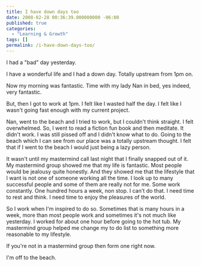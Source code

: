 ```yaml
---
title: I have down days too
date: 2008-02-28 00:36:39.000000000 -06:00
published: true
categories:
  - "Learning & Growth"
tags: []
permalink: /i-have-down-days-too/
---
```

I had a "bad" day yesterday.

I have a wonderful life and I had a down day.  Totally upstream from 1pm on.

Now my morning was fantastic.  Time with my lady Nan in bed, yes indeed, very fantastic.

But, then I got to work at 1pm.  I felt like I wasted half the day.  I felt like I  wasn't going fast enough with my current project.

Nan, went to the beach and I tried to work, but I couldn't think straight.  I felt overwhelmed.   So, I went to read a fiction fun book and then meditate.  It didn't work.  I was still pissed off and I didn't know what to do.  Going to the beach which I can see from our place was a totally upstream thought.  I felt that if I went to the beach I would just being a lazy person.

It wasn't until my mastermind call last night that I finally snapped out of it.  My mastermind group showed me that my life is fantastic.  Most people would be jealousy quite honestly.  And they showed me that the lifestyle that I want is not one of someone working all the time.  I look up to many successful people and some of them are really not for me.  Some work constantly.  One hundred hours a week, non stop.  I can't do that.  I need time to rest and think.  I need time to enjoy the pleasures of the world.

So I work when I'm inspired to do so.  Sometimes that is many hours in a week, more than most people work and sometimes it's not much like yesterday.  I worked for about one hour before going to the hot tub.  My mastermind group helped me change my to do list to something more reasonable to my lifestyle.

If you're not in a mastermind group then form one right now.

I'm off to the beach.
